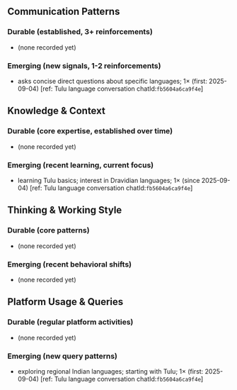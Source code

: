 ## Communication Patterns
### Durable (established, 3+ reinforcements)
- (none recorded yet)

### Emerging (new signals, 1-2 reinforcements)
- asks concise direct questions about specific languages; 1× (first: 2025-09-04) [ref: Tulu language conversation chatId:`fb5604a6ca9f4e`]

## Knowledge & Context
### Durable (core expertise, established over time)
- (none recorded yet)

### Emerging (recent learning, current focus)
- learning Tulu basics; interest in Dravidian languages; 1× (since 2025-09-04) [ref: Tulu language conversation chatId:`fb5604a6ca9f4e`]

## Thinking & Working Style
### Durable (core patterns)
- (none recorded yet)

### Emerging (recent behavioral shifts)
- (none recorded yet)

## Platform Usage & Queries
### Durable (regular platform activities)
- (none recorded yet)

### Emerging (new query patterns)
- exploring regional Indian languages; starting with Tulu; 1× (first: 2025-09-04) [ref: Tulu language conversation chatId:`fb5604a6ca9f4e`]
